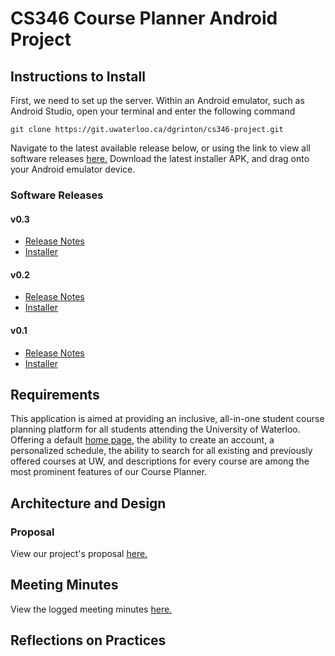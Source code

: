 # CS346 Course Planner Android Project
## Instructions to Install
First, we need to set up the server. Within an Android emulator, such as Android Studio, open your terminal and enter the following command

`git clone https://git.uwaterloo.ca/dgrinton/cs346-project.git`

Navigate to the latest available release below, or using the link to view all software releases [here.](https://git.uwaterloo.ca/dgrinton/cs346-project/-/tree/main/release) Download the latest installer APK, and drag onto your Android emulator device.
### Software Releases
#### v0.3
- [Release Notes](https://git.uwaterloo.ca/dgrinton/cs346-project/-/blob/main/release/v0.3-release-notes.md)
- [Installer](https://git.uwaterloo.ca/dgrinton/cs346-project/-/blob/main/release/v0.3-installer.apk)
#### v0.2
- [Release Notes](https://git.uwaterloo.ca/dgrinton/cs346-project/-/blob/main/release/v0.2-release-notes.md)
- [Installer](https://git.uwaterloo.ca/dgrinton/cs346-project/-/blob/main/release/v0.2-installer.apk)
#### v0.1
- [Release Notes](https://git.uwaterloo.ca/dgrinton/cs346-project/-/blob/main/release/v0.1-release-notes.md)
- [Installer](https://git.uwaterloo.ca/dgrinton/cs346-project/-/blob/main/release/v0.1-installer.apk)
## Requirements
This application is aimed at providing an inclusive, all-in-one student course planning platform for all students attending the University of Waterloo. Offering a default [home page](https://git.uwaterloo.ca/dgrinton/cs346-project/-/issues/11?work_item_iid=12), the ability to create an account, a personalized schedule, the ability to search for all existing and previously offered courses at UW, and descriptions for every course are among the most prominent features of our Course Planner.
## Architecture and Design
### Proposal
View our project's proposal [here.](https://git.uwaterloo.ca/dgrinton/cs346-project/-/wikis/Project-Proposal)
## Meeting Minutes
View the logged meeting minutes [here.](https://git.uwaterloo.ca/dgrinton/cs346-project/-/wikis/Meeting-Minutes)

## Reflections on Practices
